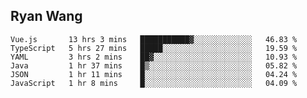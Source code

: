 ## Ryan Wang

<!--START_SECTION:waka-->

```text
Vue.js       13 hrs 3 mins   ███████████▓░░░░░░░░░░░░░   46.83 %
TypeScript   5 hrs 27 mins   █████░░░░░░░░░░░░░░░░░░░░   19.59 %
YAML         3 hrs 2 mins    ██▓░░░░░░░░░░░░░░░░░░░░░░   10.93 %
Java         1 hr 37 mins    █▒░░░░░░░░░░░░░░░░░░░░░░░   05.82 %
JSON         1 hr 11 mins    █░░░░░░░░░░░░░░░░░░░░░░░░   04.24 %
JavaScript   1 hr 8 mins     █░░░░░░░░░░░░░░░░░░░░░░░░   04.09 %
```

<!--END_SECTION:waka-->
